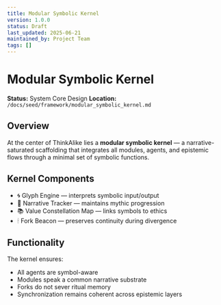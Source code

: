 ```yaml
---
title: Modular Symbolic Kernel
version: 1.0.0
status: Draft
last_updated: 2025-06-21
maintained_by: Project Team
tags: []
---
```


# Modular Symbolic Kernel

**Status:** System Core Design
**Location:** `/docs/seed/framework/modular_symbolic_kernel.md`

## Overview

At the center of ThinkAlike lies a **modular symbolic kernel** — a narrative-saturated scaffolding that integrates all modules, agents, and epistemic flows through a minimal set of symbolic functions.

## Kernel Components

- 🌀 Glyph Engine — interprets symbolic input/output
- 🧭 Narrative Tracker — maintains mythic progression
- 📚 Value Constellation Map — links symbols to ethics
- 🕯 Fork Beacon — preserves continuity during divergence

## Functionality

The kernel ensures:

- All agents are symbol-aware
- Modules speak a common narrative substrate
- Forks do not sever ritual memory
- Synchronization remains coherent across epistemic layers
